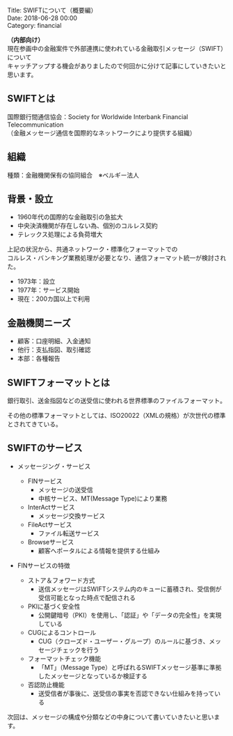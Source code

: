 Title: SWIFTについて（概要編）<br>
Date: 2018-06-28 00:00<br>
Category: financial

**（内部向け）**<br>
現在参画中の金融案件で外部連携に使われている金融取引メッセージ（SWIFT）について<br>
キャッチアップする機会がありましたので何回かに分けて記事にしていきたいと思います。

## SWIFTとは

国際銀行間通信協会：Society for Worldwide Interbank Financial Telecommunication<br>
（金融メッセージ通信を国際的なネットワークにより提供する組織）

## 組織

種類：金融機関保有の協同組合　※ベルギー法人

## 背景・設立

- 1960年代の国際的な金融取引の急拡大
- 中央決済機関が存在しない為、個別のコルレス契約
- テレックス処理による負荷増大

上記の状況から、共通ネットワーク・標準化フォーマットでの<br>
コルレス・バンキング業務処理が必要となり、通信フォーマット統一が検討された。

- 1973年：設立
- 1977年：サービス開始
- 現在：200カ国以上で利用

## 金融機関ニーズ

  - 顧客：口座明細、入金通知
  - 他行：支払指図、取引確認
  - 本部：各種報告

## SWIFTフォーマットとは

銀行取引、送金指図などの送受信に使われる世界標準のファイルフォーマット。

その他の標準フォーマットとしては、ISO20022（XMLの規格）が次世代の標準とされてきている。

## SWIFTのサービス

- メッセージング・サービス
  - FINサービス
     - メッセージの送受信
     - 中核サービス、MT(Message Type)により業務
  - InterActサービス
     - メッセージ交換サービス
  - FileActサービス
     - ファイル転送サービス
  - Browseサービス
     - 顧客へポータルによる情報を提供する仕組み

- FINサービスの特徴
  - ストア＆フォワード方式
     - 送信メッセージはSWIFTシステム内のキューに蓄積され、受信側が受信可能となった時点で配信される
  - PKIに基づく安全性
     - 公開鍵暗号（PKI）を使用し、「認証」や「データの完全性」を実現している
  - CUGによるコントロール
     - CUG（クローズド・ユーザー・グループ）のルールに基づき、メッセージチェックを行う
  - フォーマットチェック機能
     - 「MT」（Message Type）と呼ばれるSWIFTメッセージ基準に準拠したメッセージとなっているか検証する
  - 否認防止機能
     - 送受信者が事後に、送受信の事実を否認できない仕組みを持っている

次回は、メッセージの構成や分類などの中身について書いていきたいと思います。